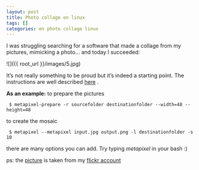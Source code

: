 ```yaml
---
layout: post
title: Photo collage on linux
tags: []
categories: en photo collage linux
---
```

I was struggling searching for a software that made a collage from my pictures, mimicking a photo… and today I succeeded:

![]({{ root_url }}/images/5.jpg)

It’s not really something to be proud but it’s indeed a starting point.
The instructions are well described [here](http://linuxaria.com/article/photo-collage-mosaic-linux?lang=en) .

**As an example:**
to prepare the pictures

     $ metapixel-prepare -r sourcefolder destinationfolder --width=48 --height=48 

to create the mosaic

     $ metapixel --metapixel input.jpg output.png -l destinationfolder -s 10 

there are many options you can add. Try typing *metapixel* in your bash :)

ps: the [picture](http://www.flickr.com/photos/davrandom/6806261137/in/photostream) is taken from my [flickr account](http://www.flickr.com/photos/davrandom/)
